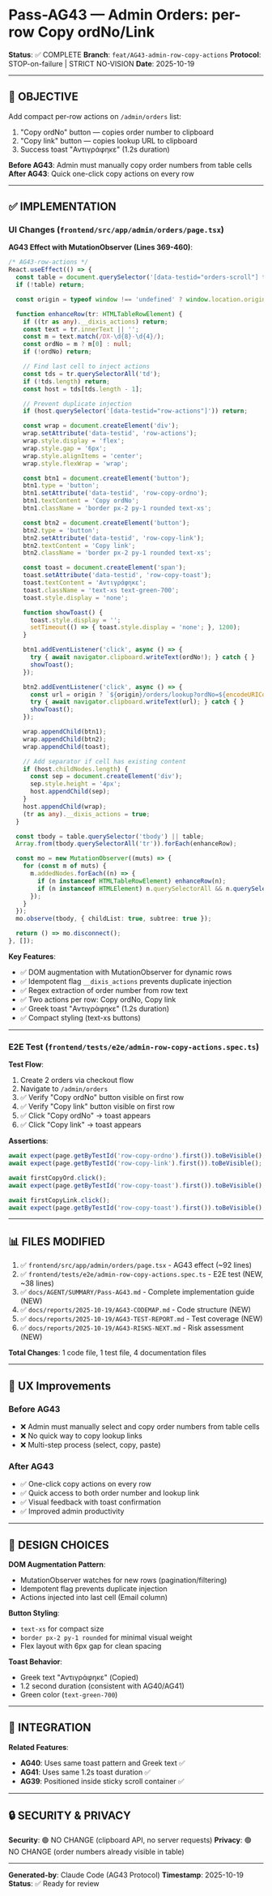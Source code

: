 # Pass-AG43 — Admin Orders: per-row Copy ordNo/Link

**Status**: ✅ COMPLETE
**Branch**: `feat/AG43-admin-row-copy-actions`
**Protocol**: STOP-on-failure | STRICT NO-VISION
**Date**: 2025-10-19

---

## 🎯 OBJECTIVE

Add compact per-row actions on `/admin/orders` list:
1. "Copy ordNo" button — copies order number to clipboard
2. "Copy link" button — copies lookup URL to clipboard
3. Success toast "Αντιγράφηκε" (1.2s duration)

**Before AG43**: Admin must manually copy order numbers from table cells
**After AG43**: Quick one-click copy actions on every row

---

## ✅ IMPLEMENTATION

### UI Changes (`frontend/src/app/admin/orders/page.tsx`)

**AG43 Effect with MutationObserver (Lines 369-460)**:
```typescript
/* AG43-row-actions */
React.useEffect(() => {
  const table = document.querySelector('[data-testid="orders-scroll"] table') || document.querySelector('table');
  if (!table) return;

  const origin = typeof window !== 'undefined' ? window.location.origin : '';

  function enhanceRow(tr: HTMLTableRowElement) {
    if ((tr as any).__dixis_actions) return;
    const text = tr.innerText || '';
    const m = text.match(/DX-\d{8}-\d{4}/);
    const ordNo = m ? m[0] : null;
    if (!ordNo) return;

    // Find last cell to inject actions
    const tds = tr.querySelectorAll('td');
    if (!tds.length) return;
    const host = tds[tds.length - 1];

    // Prevent duplicate injection
    if (host.querySelector('[data-testid="row-actions"]')) return;

    const wrap = document.createElement('div');
    wrap.setAttribute('data-testid', 'row-actions');
    wrap.style.display = 'flex';
    wrap.style.gap = '6px';
    wrap.style.alignItems = 'center';
    wrap.style.flexWrap = 'wrap';

    const btn1 = document.createElement('button');
    btn1.type = 'button';
    btn1.setAttribute('data-testid', 'row-copy-ordno');
    btn1.textContent = 'Copy ordNo';
    btn1.className = 'border px-2 py-1 rounded text-xs';

    const btn2 = document.createElement('button');
    btn2.type = 'button';
    btn2.setAttribute('data-testid', 'row-copy-link');
    btn2.textContent = 'Copy link';
    btn2.className = 'border px-2 py-1 rounded text-xs';

    const toast = document.createElement('span');
    toast.setAttribute('data-testid', 'row-copy-toast');
    toast.textContent = 'Αντιγράφηκε';
    toast.className = 'text-xs text-green-700';
    toast.style.display = 'none';

    function showToast() {
      toast.style.display = '';
      setTimeout(() => { toast.style.display = 'none'; }, 1200);
    }

    btn1.addEventListener('click', async () => {
      try { await navigator.clipboard.writeText(ordNo!); } catch { }
      showToast();
    });

    btn2.addEventListener('click', async () => {
      const url = origin ? `${origin}/orders/lookup?ordNo=${encodeURIComponent(ordNo!)}` : ordNo!;
      try { await navigator.clipboard.writeText(url); } catch { }
      showToast();
    });

    wrap.appendChild(btn1);
    wrap.appendChild(btn2);
    wrap.appendChild(toast);

    // Add separator if cell has existing content
    if (host.childNodes.length) {
      const sep = document.createElement('div');
      sep.style.height = '4px';
      host.appendChild(sep);
    }
    host.appendChild(wrap);
    (tr as any).__dixis_actions = true;
  }

  const tbody = table.querySelector('tbody') || table;
  Array.from(tbody.querySelectorAll('tr')).forEach(enhanceRow);

  const mo = new MutationObserver((muts) => {
    for (const m of muts) {
      m.addedNodes.forEach((n) => {
        if (n instanceof HTMLTableRowElement) enhanceRow(n);
        if (n instanceof HTMLElement) n.querySelectorAll && n.querySelectorAll('tr').forEach((tr) => enhanceRow(tr as HTMLTableRowElement));
      });
    }
  });
  mo.observe(tbody, { childList: true, subtree: true });

  return () => mo.disconnect();
}, []);
```

**Key Features**:
- ✅ DOM augmentation with MutationObserver for dynamic rows
- ✅ Idempotent flag `__dixis_actions` prevents duplicate injection
- ✅ Regex extraction of order number from row text
- ✅ Two actions per row: Copy ordNo, Copy link
- ✅ Greek toast "Αντιγράφηκε" (1.2s duration)
- ✅ Compact styling (text-xs buttons)

---

### E2E Test (`frontend/tests/e2e/admin-row-copy-actions.spec.ts`)

**Test Flow**:
1. Create 2 orders via checkout flow
2. Navigate to `/admin/orders`
3. ✅ Verify "Copy ordNo" button visible on first row
4. ✅ Verify "Copy link" button visible on first row
5. ✅ Click "Copy ordNo" → toast appears
6. ✅ Click "Copy link" → toast appears

**Assertions**:
```typescript
await expect(page.getByTestId('row-copy-ordno').first()).toBeVisible();
await expect(page.getByTestId('row-copy-link').first()).toBeVisible();

await firstCopyOrd.click();
await expect(page.getByTestId('row-copy-toast').first()).toBeVisible();

await firstCopyLink.click();
await expect(page.getByTestId('row-copy-toast').first()).toBeVisible();
```

---

## 📊 FILES MODIFIED

1. ✅ `frontend/src/app/admin/orders/page.tsx` - AG43 effect (~92 lines)
2. ✅ `frontend/tests/e2e/admin-row-copy-actions.spec.ts` - E2E test (NEW, ~38 lines)
3. ✅ `docs/AGENT/SUMMARY/Pass-AG43.md` - Complete implementation guide (NEW)
4. ✅ `docs/reports/2025-10-19/AG43-CODEMAP.md` - Code structure (NEW)
5. ✅ `docs/reports/2025-10-19/AG43-TEST-REPORT.md` - Test coverage (NEW)
6. ✅ `docs/reports/2025-10-19/AG43-RISKS-NEXT.md` - Risk assessment (NEW)

**Total Changes**: 1 code file, 1 test file, 4 documentation files

---

## 🎯 UX Improvements

### Before AG43
- ❌ Admin must manually select and copy order numbers from table cells
- ❌ No quick way to copy lookup links
- ❌ Multi-step process (select, copy, paste)

### After AG43
- ✅ One-click copy actions on every row
- ✅ Quick access to both order number and lookup link
- ✅ Visual feedback with toast confirmation
- ✅ Improved admin productivity

---

## 🎨 DESIGN CHOICES

**DOM Augmentation Pattern**:
- MutationObserver watches for new rows (pagination/filtering)
- Idempotent flag prevents duplicate injection
- Actions injected into last cell (Email column)

**Button Styling**:
- `text-xs` for compact size
- `border px-2 py-1 rounded` for minimal visual weight
- Flex layout with 6px gap for clean spacing

**Toast Behavior**:
- Greek text "Αντιγράφηκε" (Copied)
- 1.2 second duration (consistent with AG40/AG41)
- Green color (`text-green-700`)

---

## 🔗 INTEGRATION

**Related Features**:
- **AG40**: Uses same toast pattern and Greek text ✅
- **AG41**: Uses same 1.2s toast duration ✅
- **AG39**: Positioned inside sticky scroll container ✅

---

## 🔒 SECURITY & PRIVACY

**Security**: 🟢 NO CHANGE (clipboard API, no server requests)
**Privacy**: 🟢 NO CHANGE (order numbers already visible in table)

---

**Generated-by**: Claude Code (AG43 Protocol)
**Timestamp**: 2025-10-19
**Status**: ✅ Ready for review
